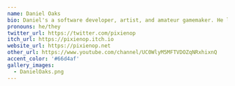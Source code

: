 ```yaml
---
name: Daniel Oaks
bio: Daniel's a software developer, artist, and amateur gamemaker. He likes to start too many projects and not finish enough of them.
pronouns: he/they
twitter_url: https://twitter.com/pixienop
itch_url: https://pixienop.itch.io
website_url: https://pixienop.net
other_url: https://www.youtube.com/channel/UC0WlyM5MFTVDOZqNRxhixnQ
accent_color: '#66d4af'
gallery_images:
  - DanielOaks.png
---
```


